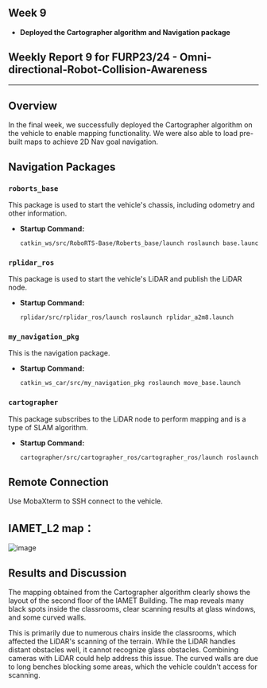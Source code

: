 ## Week 9
- **Deployed the Cartographer algorithm and Navigation package**

## Weekly Report 9 for FURP23/24 - Omni-directional-Robot-Collision-Awareness

---

## Overview
In the final week, we successfully deployed the Cartographer algorithm on the vehicle to enable mapping functionality. We were also able to load pre-built maps to achieve 2D Nav goal navigation.

## Navigation Packages

### `roborts_base`
This package is used to start the vehicle's chassis, including odometry and other information.
- **Startup Command:**
  ```bash
  catkin_ws/src/RoboRTS-Base/Roberts_base/launch roslaunch base.launch
  ```

### `rplidar_ros`
This package is used to start the vehicle's LiDAR and publish the LiDAR node.
- **Startup Command:**
  ```bash
  rplidar/src/rplidar_ros/launch roslaunch rplidar_a2m8.launch
  ```

### `my_navigation_pkg`
This is the navigation package.
- **Startup Command:**
  ```bash
  catkin_ws_car/src/my_navigation_pkg roslaunch move_base.launch
  ```

### `cartographer`
This package subscribes to the LiDAR node to perform mapping and is a type of SLAM algorithm.
- **Startup Command:**
  ```bash
  cartographer/src/cartographer_ros/cartographer_ros/launch roslaunch cartographer
  ```

## Remote Connection
Use MobaXterm to SSH connect to the vehicle.

## IAMET_L2 map：
![image](https://github.com/user-attachments/assets/0f327a0a-3cc2-4b39-a876-92a76de271d4)


## Results and Discussion
The mapping obtained from the Cartographer algorithm clearly shows the layout of the second floor of the IAMET Building. The map reveals many black spots inside the classrooms, clear scanning results at glass windows, and some curved walls.     

This is primarily due to numerous chairs inside the classrooms, which affected the LiDAR's scanning of the terrain. While the LiDAR handles distant obstacles well, it cannot recognize glass obstacles. Combining cameras with LiDAR could help address this issue. The curved walls are due to long benches blocking some areas, which the vehicle couldn't access for scanning.

